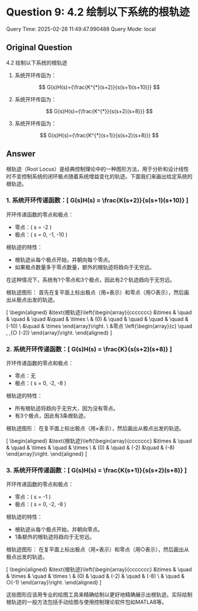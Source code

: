 # Question 9: 4.2 绘制以下系统的根轨迹

Query Time: 2025-02-28 11:49:47.990488
Query Mode: local

## Original Question
4.2 绘制以下系统的根轨迹  

1. 系统开环传函为：  

$$
G(s)H(s)={\frac{K^{*}(s+2)}{s(s+1)(s+10)}}
$$  

2. 系统开环传函为：  

$$
G(s)H(s)={\frac{K^{*}}{s(s+2)(s+8)}}
$$  

3. 系统开环传函为：  

$$
G(s)H(s)={\frac{K^{*}(s+1)}{s(s+2)(s+8)}}
$$

## Answer
根轨迹（Root Locus）是经典控制理论中的一种图形方法，用于分析和设计线性时不变控制系统的闭环极点随着系统增益变化的轨迹。下面我们来画出给定系统的根轨迹。

### 1. 系统开环传递函数：\[ G(s)H(s) = \frac{K(s+2)}{s(s+1)(s+10)} \]

开环传递函数的零点和极点：
- 零点：\( s = -2 \)
- 极点：\( s = 0, -1, -10 \)

根轨迹的特性：
- 根轨迹从每个极点开始，并朝向每个零点。
- 如果极点数量多于零点数量，额外的根轨迹将趋向于无穷远。

在这种情况下，系统有1个零点和3个极点，因此有2个轨迹趋向于无穷远。

根轨迹图形：
首先在复平面上标出极点（用×表示）和零点（用○表示），然后画出从极点出发的轨迹。

\[
\begin{aligned}
&\text{根轨迹}\left\{\begin{array}{ccccccc}
&\times & \quad & \quad & \quad &\quad & \times \\
& (0) & \quad & \quad & \quad & \quad & (-10) \\
&\quad & \times
\end{array}\right. \\
&零点 \left\{\begin{array}{c}
\quad \, \,(○ (-2))
\end{array}\right.
\end{aligned}
\]

### 2. 系统开环传递函数：\[ G(s)H(s) = \frac{K}{s(s+2)(s+8)} \]

开环传递函数的零点和极点：
- 零点：无
- 极点：\( s = 0, -2, -8 \)

根轨迹的特性：
- 所有根轨迹将趋向于无穷大，因为没有零点。
- 有3个极点，因此有3条根轨迹。

根轨迹图形：
在复平面上标出极点（用×表示），然后画出从极点出发的轨迹。

\[
\begin{aligned}
&\text{根轨迹}\left\{\begin{array}{ccccccc}
&\times & \quad & \quad & \times & \quad & \times \\
& (0) & \quad & (-2) &\quad & (-8)
\end{array}\right.
\end{aligned}
\]

### 3. 系统开环传递函数：\[ G(s)H(s) = \frac{K(s+1)}{s(s+2)(s+8)} \]

开环传递函数的零点和极点：
- 零点：\( s = -1 \)
- 极点：\( s = 0, -2, -8 \)

根轨迹的特性：
- 根轨迹从每个极点开始，并朝向零点。
- 1条额外的根轨迹将趋向于无穷远。

根轨迹图形：
在复平面上标出极点（用×表示）和零点（用○表示），然后画出从极点出发的轨迹。

\[
\begin{aligned}
&\text{根轨迹}\left\{\begin{array}{ccccccc}
&\times & \quad & \times & \quad & \times \\
& (0) & \quad & (-2) & \quad & (-8) \\
& \quad & ○(-1)
\end{array}\right.
\end{aligned}
\]

这些图形应该用专业的绘图工具来精确绘制以更好地精确展示出根轨迹。实际绘制根轨迹的一般方法包括手动绘图与使用控制理论软件包如MATLAB等。